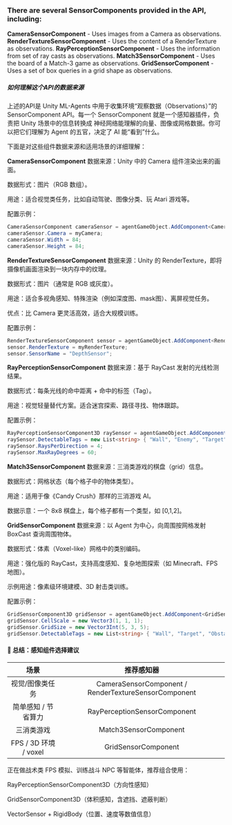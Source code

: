 ### There are several SensorComponents provided in the API, including:

**CameraSensorComponent**  - Uses images from a Camera as observations.
**RenderTextureSensorComponent** - Uses the content of a RenderTexture as observations.
**RayPerceptionSensorComponent** - Uses the information from set of ray casts as observations.
**Match3SensorComponent** - Uses the board of a Match-3 game as observations.
**GridSensorComponent** - Uses a set of box queries in a grid shape as observations.

##### 如何理解这个API的数据来源

上述的API是 Unity ML-Agents 中用于收集环境“观察数据（Observations）”的 SensorComponent API。每一个 SensorComponent 就是一个感知器插件，负责把 Unity 场景中的信息转换成 神经网络能理解的向量、图像或网格数据。你可以把它们理解为 Agent 的五官，决定了 AI 能“看到”什么。

下面是对这些组件数据来源和适用场景的详细理解：

**CameraSensorComponent**
数据来源：Unity 中的 Camera 组件渲染出来的画面。

数据形式：图片（RGB 数组）。

用途：适合视觉类任务，比如自动驾驶、图像分类、玩 Atari 游戏等。

配置示例：

~~~c#
CameraSensorComponent cameraSensor = agentGameObject.AddComponent<CameraSensorComponent>();
cameraSensor.Camera = myCamera;
cameraSensor.Width = 84;
cameraSensor.Height = 84;
~~~

**RenderTextureSensorComponent**
数据来源：Unity 的 RenderTexture，即将摄像机画面渲染到一块内存中的纹理。

数据形式：图片（通常是 RGB 或灰度）。

用途：适合多视角感知、特殊渲染（例如深度图、mask图）、离屏视觉任务。

优点：比 Camera 更灵活高效，适合大规模训练。

配置示例：

~~~c#
RenderTextureSensorComponent sensor = agentGameObject.AddComponent<RenderTextureSensorComponent>();
sensor.RenderTexture = myRenderTexture;
sensor.SensorName = "DepthSensor";
~~~

**RayPerceptionSensorComponent**
数据来源：基于 RayCast 发射的光线检测结果。

数据形式：每条光线的命中距离 + 命中的标签（Tag）。

用途：视觉轻量替代方案。适合迷宫探索、路径寻找、物体跟踪。

配置示例：

~~~c#
RayPerceptionSensorComponent3D raySensor = agentGameObject.AddComponent<RayPerceptionSensorComponent3D>();
raySensor.DetectableTags = new List<string> { "Wall", "Enemy", "Target" };
raySensor.RaysPerDirection = 4;
raySensor.MaxRayDegrees = 60;
~~~

**Match3SensorComponent**
数据来源：三消类游戏的棋盘（grid）信息。

数据形式：网格状态（每个格子中的物体类型）。

用途：适用于像《Candy Crush》那样的三消游戏 AI。

数据示意：一个 8x8 棋盘上，每个格子都有一个类型，如 [0,1,2]。

**GridSensorComponent**
数据来源：以 Agent 为中心，向周围按网格发射 BoxCast 查询周围物体。

数据形式：体素（Voxel-like）网格中的类别编码。

用途：强化版的 RayCast，支持高度感知、复杂地图探索（如 Minecraft、FPS 地图）。

示例用途：像素级环境建模、3D 射击类训练。

配置示例：

~~~c#
GridSensorComponent3D gridSensor = agentGameObject.AddComponent<GridSensorComponent3D>();
gridSensor.CellScale = new Vector3(1, 1, 1);
gridSensor.GridSize = new Vector3Int(5, 3, 5);
gridSensor.DetectableTags = new List<string> { "Wall", "Target", "Obstacle" };
~~~



#### 📌 总结：感知组件选择建议

|         场景          |                      推荐感知器                      |
| :-------------------: | :--------------------------------------------------: |
|    视觉/图像类任务    | CameraSensorComponent / RenderTextureSensorComponent |
|  简单感知 / 节省算力  |             RayPerceptionSensorComponent             |
|      三消类游戏       |                Match3SensorComponent                 |
| FPS / 3D 环境 / voxel |                 GridSensorComponent                  |

正在做战术类 FPS 模拟、训练战斗 NPC 等智能体，推荐组合使用：

RayPerceptionSensorComponent3D（方向性感知）

GridSensorComponent3D（体积感知，含遮挡、遮蔽判断）

VectorSensor + RigidBody（位置、速度等数值信息）